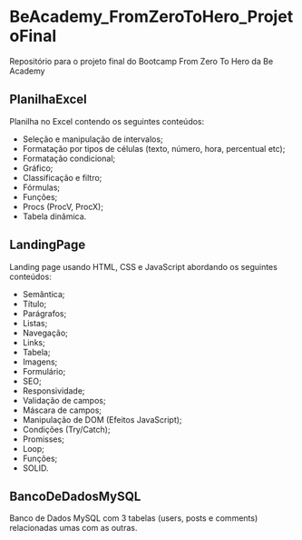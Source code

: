 # BeAcademy_FromZeroToHero_ProjetoFinal

Repositório para o projeto final do Bootcamp From Zero To Hero da Be Academy

## PlanilhaExcel

Planilha no Excel contendo os seguintes conteúdos:

-   Seleção e manipulação de intervalos;
-   Formatação por tipos de células (texto, número, hora, percentual etc);
-   Formatação condicional;
-   Gráfico;
-   Classificação e filtro;
-   Fórmulas;
-   Funções;
-   Procs (ProcV, ProcX);
-   Tabela dinâmica.

## LandingPage

Landing page usando HTML, CSS e JavaScript abordando os seguintes conteúdos:

-   Semântica;
-   Título;
-   Parágrafos;
-   Listas;
-   Navegação;
-   Links;
-   Tabela;
-   Imagens;
-   Formulário;
-   SEO;
-   Responsividade;
-   Validação de campos;
-   Máscara de campos;
-   Manipulação de DOM (Efeitos JavaScript);
-   Condições (Try/Catch);
-   Promisses;
-   Loop;
-   Funções;
-   SOLID.

## BancoDeDadosMySQL

Banco de Dados MySQL com 3 tabelas (users, posts e comments) relacionadas umas com as outras.
